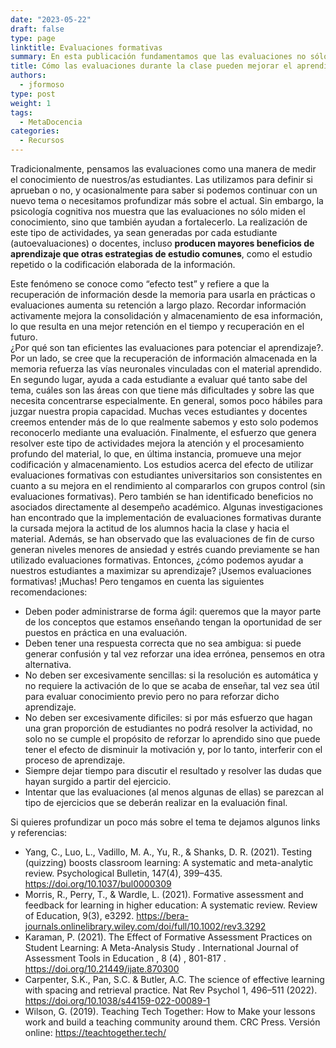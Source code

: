 ```yaml
---
date: "2023-05-22"
draft: false
type: page
linktitle: Evaluaciones formativas
summary: En esta publicación fundamentamos que las evaluaciones no sólo miden el conocimiento, sino que también ayudan a fortalecerlo.
title: Cómo las evaluaciones durante la clase pueden mejorar el aprendizaje
authors:
  - jformoso
type: post
weight: 1
tags: 
  - MetaDocencia
categories:
  - Recursos 
---
```


Tradicionalmente, pensamos las evaluaciones como una manera de medir el conocimiento de nuestros/as estudiantes. Las utilizamos para definir si aprueban o no, y ocasionalmente para saber si podemos continuar con un nuevo tema o necesitamos profundizar más sobre el actual. 
Sin embargo, la psicología cognitiva nos muestra que las evaluaciones no sólo miden el conocimiento, sino que también ayudan a fortalecerlo. La realización de este tipo de actividades, ya sean generadas por cada estudiante (autoevaluaciones) o docentes, incluso **producen mayores beneficios de aprendizaje que otras estrategias de estudio comunes**, como el estudio repetido o la codificación elaborada de la información.

Este fenómeno se conoce como “efecto test” y refiere a que la recuperación de información desde la memoria para usarla en prácticas o evaluaciones aumenta su retención a largo plazo. Recordar información activamente mejora la consolidación y almacenamiento de esa información, lo que resulta en una mejor retención en el tiempo y recuperación en el futuro.  
¿Por qué son tan eficientes las evaluaciones para potenciar el aprendizaje?. Por un lado, se cree que la recuperación de información almacenada en la memoria refuerza las vías neuronales vinculadas con el material aprendido. En segundo lugar, ayuda a cada estudiante a evaluar qué tanto sabe del tema, cuáles son las áreas con que tiene más dificultades y sobre las que necesita concentrarse especialmente. En general, somos poco hábiles para juzgar nuestra propia capacidad. Muchas veces estudiantes y docentes creemos entender más de lo que realmente sabemos y esto solo podemos reconocerlo mediante una evaluación. Finalmente, el esfuerzo que genera resolver este tipo de actividades mejora la atención y el procesamiento profundo del material, lo que, en última instancia, promueve una mejor codificación y almacenamiento. 
Los estudios acerca del efecto de utilizar evaluaciones formativas con estudiantes universitarios son consistentes en cuanto a su mejora en el rendimiento al compararlos con grupos control (sin evaluaciones formativas). Pero también se han identificado beneficios no asociados directamente al desempeño académico. Algunas investigaciones han encontrado que la implementación de evaluaciones formativas durante la cursada mejora la actitud de los alumnos hacia la clase y hacia el material. Además, se han observado que las evaluaciones de fin de curso generan niveles menores de ansiedad y estrés cuando previamente se han utilizado evaluaciones formativas.
Entonces, ¿cómo podemos ayudar a nuestros estudiantes a maximizar su aprendizaje? ¡Usemos evaluaciones formativas! ¡Muchas! Pero tengamos en cuenta las siguientes recomendaciones:

- Deben poder administrarse de forma ágil: queremos que la mayor parte de los conceptos que estamos enseñando tengan la oportunidad de ser puestos en práctica en una evaluación. 
- Deben tener una respuesta correcta que no sea ambigua: si puede generar confusión y tal vez reforzar una idea errónea, pensemos en otra alternativa. 
- No deben ser excesivamente sencillas: si la resolución es automática y no requiere la activación de lo que se acaba de enseñar, tal vez sea útil para evaluar conocimiento previo pero no para reforzar dicho aprendizaje. 
- No deben ser excesivamente dificiles: si por más esfuerzo que hagan una gran proporción de estudiantes no podrá resolver la actividad, no solo no se cumple el propósito de reforzar lo aprendido sino que puede tener el efecto de disminuir la motivación y, por lo tanto, interferir con el proceso de aprendizaje.  
- Siempre dejar tiempo para discutir el resultado y resolver las dudas que hayan surgido a partir del ejercicio. 
- Intentar que las evaluaciones (al menos algunas de ellas) se parezcan al tipo de ejercicios que se deberán realizar en la evaluación final. 
 
Si quieres profundizar un poco más sobre el tema te dejamos algunos links y referencias:

- Yang, C., Luo, L., Vadillo, M. A., Yu, R., & Shanks, D. R. (2021). Testing (quizzing) boosts classroom learning: A systematic and meta-analytic review. Psychological Bulletin, 147(4), 399–435. https://doi.org/10.1037/bul0000309 
- Morris, R., Perry, T., & Wardle, L. (2021). Formative assessment and feedback for learning in higher education: A systematic review. Review of Education, 9(3), e3292. https://bera-journals.onlinelibrary.wiley.com/doi/full/10.1002/rev3.3292 
- Karaman, P. (2021). The Effect of Formative Assessment Practices on Student Learning: A Meta-Analysis Study . International Journal of Assessment Tools in Education , 8 (4) , 801-817 . https://doi.org/10.21449/ijate.870300
- Carpenter, S.K., Pan, S.C. & Butler, A.C. The science of effective learning with spacing and retrieval practice. Nat Rev Psychol 1, 496–511 (2022). https://doi.org/10.1038/s44159-022-00089-1
- Wilson, G. (2019). Teaching Tech Together: How to Make your lessons work and build a teaching community around them. CRC Press. Versión online: https://teachtogether.tech/ 

